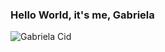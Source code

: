 ### <b>Hello World, it's me, Gabriela</b>


![Gabriela Cid](https://media.giphy.com/media/L8K62iTDkzGX6/giphy.gif)




<!--
<sub><b>Entre em contato!</b></sub></a>

[![Linkedin Badge](https://img.shields.io/badge/-Gabriela-blue?style=flat-square&logo=Linkedin&logoColor=white&link=http://www.linkedin.com/in/gabicido/)](https://www.linkedin.com/in/gabicido/)
-->


<!--
**GabiCido/GabiCido** is a ✨ _special_ ✨ repository because its `README.md` (this file) appears on your GitHub profile.

Here are some ideas to get you started:

- 🔭 I’m currently working on ...
- 🌱 I’m currently learning ...
- 👯 I’m looking to collaborate on ...
- 🤔 I’m looking for help with ...
- 💬 Ask me about ...
- 📫 How to reach me: ...
- 😄 Pronouns: ...
- ⚡ Fun fact: ...
-->
